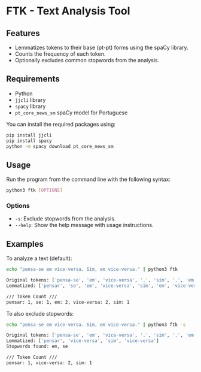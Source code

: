 # FTK - Text Analysis Tool

## Features

- Lemmatizes tokens to their base (pt-pt) forms using the spaCy library.
- Counts the frequency of each token.
- Optionally excludes common stopwords from the analysis.

## Requirements

- Python
- `jjcli` library
- `spaCy` library
- `pt_core_news_sm` spaCy model for Portuguese

You can install the required packages using:

```bash
pip install jjcli
pip install spacy
python -m spacy download pt_core_news_sm
```

## Usage

Run the program from the command line with the following syntax:

```bash
python3 ftk [OPTIONS]
```

### Options

- `-s`: Exclude stopwords from the analysis.
- `--help`: Show the help message with usage instructions.

## Examples

To analyze a text (default):

```bash
echo "pensa-se em vice-versa. Sim, em vice-versa." | python3 ftk
```

```bash
Original tokens: ['pensa-se', 'em', 'vice-versa', '.', 'sim', ',', 'em', 'vice-versa', '.', '\n']
Lemmatized: ['pensar', 'se', 'em', 'vice-versa', 'sim', 'em', 'vice-versa']

/// Token Count ///
pensar: 1, se: 1, em: 2, vice-versa: 2, sim: 1
```

To also exclude stopwords:

```bash
echo "pensa-se em vice-versa. Sim, em vice-versa." | python3 ftk -s
```

```bash
Original tokens: ['pensa-se', 'em', 'vice-versa', '.', 'sim', ',', 'em', 'vice-versa', '.', '\n']
Lemmatized: ['pensar', 'vice-versa', 'sim', 'vice-versa']
Stopwords found: em, se

/// Token Count ///
pensar: 1, vice-versa: 2, sim: 1
```